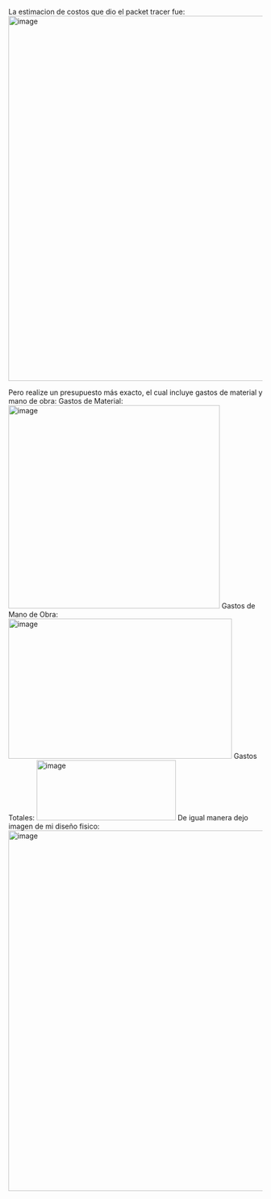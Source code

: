 La estimacion de costos que dio el packet tracer fue: 
<img width="1360" height="722" alt="image" src="https://github.com/user-attachments/assets/f31d53fb-beaf-4403-8a6f-a72d79404787" />

Pero realize un presupuesto más exacto, el cual incluye gastos de material y mano de obra:
Gastos de Material:
<img width="419" height="402" alt="image" src="https://github.com/user-attachments/assets/6a98dd18-a93c-4b04-a059-587bbb8618bd" />
Gastos de Mano de Obra:
<img width="443" height="277" alt="image" src="https://github.com/user-attachments/assets/7a0d56fe-fa62-4a16-a4f7-34b7a1e96cdb" />
Gastos Totales:
<img width="276" height="119" alt="image" src="https://github.com/user-attachments/assets/3a5757f4-25f2-42df-8c60-de58896cccd2" />
De igual manera dejo imagen de mi diseño fisico:
<img width="1365" height="713" alt="image" src="https://github.com/user-attachments/assets/96b86a31-ec62-4131-ab82-31d947fb5e08" />

